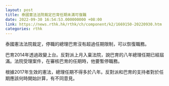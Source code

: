 ```yaml
---
layout: post
title: 泰國憲法法院裁定巴育任期未滿可復職
date: 2022-09-30 16:54:53.000000000 +08:00
link: https://news.rthk.hk/rthk/ch/component/k2/1669150-20220930.htm
categories: rthk
---
```


泰國憲法法院裁定，停職的總理巴育沒有超過任期限制，可以恢復職務。

巴育2014年透過政變上台。反對派上月入稟法院，說巴育的八年總理任期已經屆滿。法院受理案件，在審核巴育的任期時，他要暫停職務。

根據2017年生效的憲法，總理任期不得多於八年。反對派和巴育的支持者對於任期應該何時開始計算，有不同意見。
